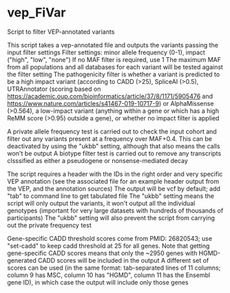 # vep_FiVar
Script to filter VEP-annotated variants

This script takes a vep-annotated file and outputs the variants passing the input filter settings
Filter settings: minor allele frequency (0-1), impact ("high", "low", "none")
If no MAF filter is required, use 1
The maximum MAF from all populations and all databases for each variant will be tested against the filter setting
The pathogenicity filter is whether a variant is predicted to be a high impact variant (according to CADD (>25), SpliceAI (>0.5), UTRAnnotator (scoring based on https://academic.oup.com/bioinformatics/article/37/8/1171/5905476 and https://www.nature.com/articles/s41467-019-10717-9) or AlphaMissense (>0.564), a low-impact variant (anything within a gene or which has a high ReMM score (>0.95) outside a gene), or whether no impact filter is applied

A private allele frequency test is carried out to check the input cohort and filter out any variants present at a frequency over MAF+0.4. This can be deactivated by using the "ukbb" setting, although that also means the calls won't be output
A biotype filter test is carried out to remove any transcripts clsssified as either a pseudogene or nonsense-mediated decay

The script requires a header with the IDs in the right order and very specific VEP annotation (see the associated file for an example header output from the VEP, and the annotation sources)
The output will be vcf by default; add "tab" to command line to get tabulated file
The "ukbb" setting means the script will only output the variants, it won't output all the individual genotypes (important for very large datasets with hundreds of thousands of participants)
The "ukbb" setting will also prevent the script from carrying out the private frequency test

Gene-specific CADD threshold scores come from PMID: 26820543; use "set-cadd" to keep cadd threshold at 25 for all genes. 
Note that getting gene-specific CADD scores means that only the ~2950 genes with HGMD-generated CADD scores will be included in the output
A different set of scores can be used (in the same format: tab-separated lines of 11 columns; column 9 has MSC, column 10 has "HGMD", column 11 has the Ensembl gene ID), in which case the output will include only those genes
